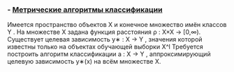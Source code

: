 ### - [Метрические алгоритмы классификации](https://github.com/blackberry26/SMPR)
Имеется пространство объектов X и конечное множество имён классов Y .
На множестве X задана функция расстояния ρ : X×X → [0,∞).
Существует целевая зависимость y∗ : X → Y , значения которой известны только на объектах обучающей выборки X^l Требуется построить алгоритм классификации
a : X → Y , аппроксимирующий целевую зависимость y∗(x) на всём множестве X.
